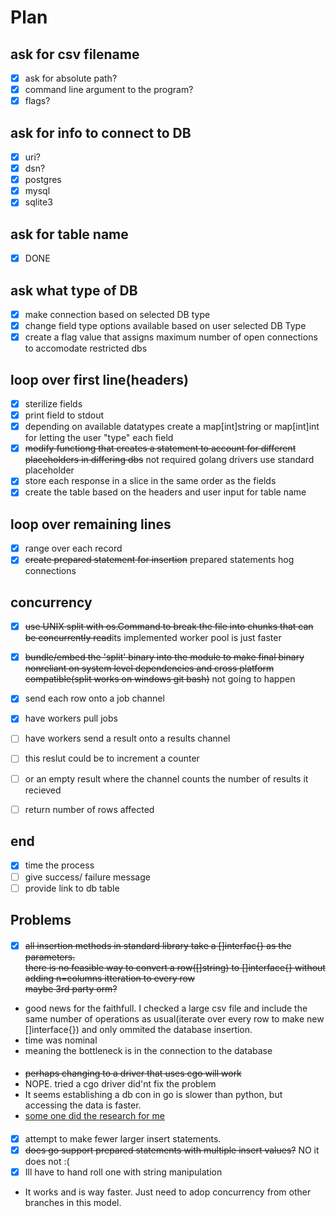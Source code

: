 # Plan


## ask for csv filename
- [x] ask for absolute path?  
- [x] command line argument to the program?  
- [x] flags?

## ask for info to connect to DB
- [x] uri?
- [x] dsn?  
- [x] postgres  
- [x] mysql  
- [x] sqlite3  

## ask for table name
- [x] DONE

## ask what type of DB 
- [x] make connection based on selected DB type
- [x] change field type options available based on user selected DB Type
- [x] create a flag value that assigns maximum number of open connections to accomodate restricted dbs

## loop over first line(headers)
- [x] sterilize fields  
- [x] print field to stdout  
- [x] depending on available datatypes create a map[int]string or map[int]int for letting the user "type" each field  
- [x] ~~modify functiong that creates a statement to account for different placeholders in differing dbs~~ not required golang drivers use standard placeholder 
- [x] store each response in a slice in the same order as the fields  
- [x] create the table based on the headers and user input for table name  

## loop over remaining lines
- [x] range over each record  
- [x] ~~create prepared statement for insertion~~ prepared statements hog connections

## concurrency
- [x] ~~use UNIX split with os.Command to break the file into chunks that can be concurrently read~~its implemented worker pool is just faster
- [x] ~~bundle/embed the 'split' binary into the module to make final binary nonreliant on system level dependencies and cross platform compatible(split works on windows git bash)~~ not going to happen
- [x] send each row onto a job channel  
- [x] have workers pull jobs
- [ ] have workers send a result onto a results channel
- [ ] this reslut could be to increment a counter
- [ ] or an empty result where the channel counts the number of results it recieved
- [ ] return number of rows affected


## end
- [x] time the process  
- [ ] give success/ failure message  
- [ ] provide link to db table  

## Problems

####
- [x] ~~all insertion methods in standard library take a []interfac{} as the parameters.~~  
~~there is no feasible way to convert a row([]string) to []interface{} without adding n=columns itteration to every row~~  
~~maybe 3rd party orm?~~

- good news for the faithfull. I checked  a large csv file and include the same number of
operations as usual(iterate over every row to make new []interface{}) and only ommited the database insertion.
- time was nominal
- meaning the bottleneck is in the connection to the database  

####
- ~~perhaps changing to a driver that uses cgo will work~~
- NOPE. tried a cgo driver did'nt fix the problem
- It seems establishing a db con in go is slower than python, but accessing the data is faster.
- [some one did the research for me](https://stackoverflow.com/questions/48000940/faster-sqlite-3-query-in-go-i-need-to-process-1million-rows-as-fast-as-possibl/48043356)

####
- [x] attempt to make fewer larger insert statements.
- [x] ~~does go support prepared statements with multiple insert values?~~ NO it does not :(
- [x] Ill have to hand roll one with string manipulation
- It works and is way faster. Just need to adop concurrency from other branches in this model.
